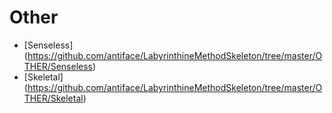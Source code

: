 Other
=====
* [Senseless] (https://github.com/antiface/LabyrinthineMethodSkeleton/tree/master/OTHER/Senseless)
* [Skeletal] (https://github.com/antiface/LabyrinthineMethodSkeleton/tree/master/OTHER/Skeletal)
